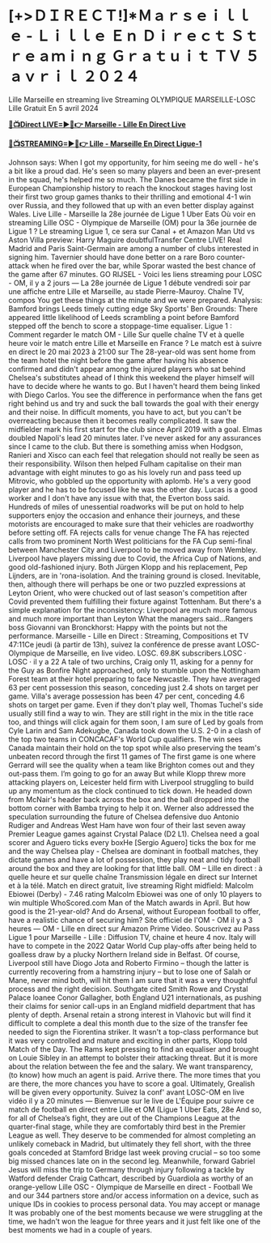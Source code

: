 [+>ＤＩＲＥＣＴ!]*Ｍａｒｓｅｉｌｌｅ - Ｌｉｌｌｅ Ｅｎ Ｄｉｒｅｃｔ Ｓｔｒｅａｍｉｎｇ Ｇｒａｔｕｉｔ ＴＶ ５ ａｖｒｉｌ ２０２４
=

Lille Marseille en streaming live Streaming OLYMPIQUE MARSEILLE-LOSC Lille Gratuit En 5 avril 2024

**<a href="https://live-online-no-buffering.blogspot.com/2024/04/lille-om.html">🔴📺Direct LIVE=►📲👉 Marseille - Lille En Direct Live</a>**

**<a href="https://live-online-no-buffering.blogspot.com/2024/04/lille-om.html">🔴📺STREAMING=►📲👉 Lille - Marseille En Direct Ligue-1</a>**

 Johnson says: When I got my opportunity, for him seeing me do well - he's a bit like a proud dad.  He's seen so many players and been an ever-present in the squad, he's helped me so much. 
 The Danes became the first side in European Championship history to reach the knockout stages having lost their first two group games thanks to their thrilling and emotional 4-1 win over Russia, and they followed that up with an even better display against Wales. 
 Live Lille - Marseille la 28e journée de Ligue 1 Uber Eats Où voir en streaming Lille OSC - Olympique de Marseille (OM) pour la 36e journée de Ligue 1 ? Le streaming Ligue 1, ce sera sur Canal + et Amazon 
 Man Utd vs Aston Villa preview: Harry Maguire doubtfulTransfer Centre LIVE!  Real Madrid and Paris Saint-Germain are among a number of clubs interested in signing him. 
 Tavernier should have done better on a rare Boro counter-attack when he fired over the bar, while Sporar wasted the best chance of the game after 67 minutes. 
 GO RIJSEL - Voici les liens streaming pour LOSC - OM, il y a 2 jours — La 28e journée de Ligue 1 débute vendredi soir par une affiche entre Lille et Marseille, au stade Pierre-Mauroy. Chaîne TV, compos 
 You get these things at the minute and we were prepared.  Analysis: Bamford brings Leeds timely cutting edge Sky Sports' Ben Grounds: There appeared little likelihood of Leeds scrambling a point before Bamford stepped off the bench to score a stoppage-time equaliser. 
 Ligue 1 : Comment regarder le match OM - Lille Sur quelle chaîne TV et à quelle heure voir le match entre Lille et Marseille en France ? Le match est à suivre en direct le 20 mai 2023 à 21:00 sur 
 The 28-year-old was sent home from the team hotel the night before the game after having his absence confirmed and didn't appear among the injured players who sat behind Chelsea's substitutes ahead of 
 I think this weekend the player himself will have to decide where he wants to go.  But I haven't heard them being linked with Diego Carlos. 
 You see the difference in performance when the fans get right behind us and try and suck the ball towards the goal with their energy and their noise. 
 In difficult moments, you have to act, but you can't be overreacting because then it becomes really complicated. 
 It saw the midfielder mark his first start for the club since April 2019 with a goal.  Elmas doubled Napoli's lead 20 minutes later. 
 I've never asked for any assurances since I came to the club. But there is something amiss when Hodgson, Ranieri and Xisco can each feel that relegation should not really be seen as their responsibility. 
 Wilson then helped Fulham capitalise on their man advantage with eight minutes to go as his lovely run and pass teed up Mitrovic, who gobbled up the opportunity with aplomb. 
 He's a very good player and he has to be focused like he was the other day.  Lucas is a good worker and I don't have any issue with that, the Everton boss said. 
 Hundreds of miles of unessential roadworks will be put on hold to help supporters enjoy the occasion and enhance their journeys, and these motorists are encouraged to make sure that their vehicles are roadworthy before setting off. FA rejects calls for venue change The FA has rejected calls from two prominent North West politicians for the FA Cup semi-final between Manchester City and Liverpool to be moved away from Wembley. 
 Liverpool have players missing due to Covid, the Africa Cup of Nations, and good old-fashioned injury. Both Jürgen Klopp and his replacement, Pep Lijnders, are in 'rona-isolation. And the training ground is closed. Inevitable, then, although there will perhaps be one or two puzzled expressions at Leyton Orient, who were chucked out of last season's competition after Covid prevented them fulfilling their fixture against Tottenham. But there's a simple explanation for the inconsistency: Liverpool are much more famous and much more important than Leyton 
 What the managers said...Rangers boss Giovanni van Bronckhorst: Happy with the points but not the performance. 
 Marseille - Lille en Direct : Streaming, Compositions et TV 47:11Ce jeudi (à partir de 13h), suivez la conférence de presse avant LOSC-Olympique de Marseille, en live video. LOSC. 69.8K subscribers.LOSC · LOSC · il y a 22 
 A tale of two urchins, Craig only 11, asking for a penny for the Guy as Bonfire Night approached, only to stumble upon the Nottingham Forest team at their hotel preparing to face Newcastle. 
 They have averaged 63 per cent possession this season, conceding just 2.4 shots on target per game.  Villa's average possession has been 47 per cent, conceding 4.6 shots on target per game. 
 Even if they don't play well, Thomas Tuchel's side usually still find a way to win. They are still right in the mix in the title race too, and things will click again for them soon, I am sure of 
 Led by goals from Cyle Larin and Sam Adekugbe, Canada took down the U.S. 2-0 in a clash of the top two teams in CONCACAF's World Cup qualifiers. The win sees Canada maintain their hold on the top spot while also preserving the team's unbeaten record through the first 11 games of 
 The first game is one where Gerrard will see the quality when a team like Brighton comes out and they out-pass them. I’m going to go for an away 
 But while Klopp threw more attacking players on, Leicester held firm with Liverpool struggling to build up any momentum as the clock continued to tick down. 
 He headed down from McNair's header back across the box and the ball dropped into the bottom corner with Bamba trying to help it on. 
 Werner also addressed the speculation surrounding the future of Chelsea defensive duo Antonio Rudiger and Andreas 
 West Ham have won four of their last seven away Premier League games against Crystal Palace (D2 L1). 
 Chelsea need a goal scorer and Aguero ticks every boxHe [Sergio Aguero] ticks the box for me and the way Chelsea play - Chelsea are dominant in football matches, they dictate games and have a lot of possession, they play neat and tidy football around the box and they are looking for that little ball. 
 OM – Lille en direct : à quelle heure et sur quelle chaîne Transmission légale en direct sur Internet et à la télé. Match en direct gratuit, live streaming 
 Right midfield: Malcolm Ebiowei (Derby) - 7.46 rating Malcolm Ebiowei was one of only 10 players to win multiple WhoScored.com Man of the Match awards in April. 
 But how good is the 21-year-old? And do Arsenal, without European football to offer, have a realistic chance of securing him? 
 Site officiel de l'OM - OM il y a 3 heures — OM - Lille en direct sur Amazon Prime Video. Souscrivez au Pass Ligue 1 pour Marseille - Lille : Diffusion TV, chaine et heure 4 nov. 
 Italy will have to compete in the 2022 Qatar World Cup play-offs after being held to goalless draw by a plucky Northern Ireland side in Belfast. 
 Of course, Liverpool still have Diogo Jota and Roberto Firmino – though the latter is currently recovering from a hamstring injury – but to lose one of Salah or Mane, never mind both, will hit them 
 I am sure that it was a very thoughtful process and the right decision. Southgate cited Smith Rowe and Crystal Palace loanee Conor Gallagher, both England U21 internationals, as pushing their claims for senior call-ups in an England midfield department that has plenty of depth. 
 Arsenal retain a strong interest in Vlahovic but will find it difficult to complete a deal this month due to the size of the transfer fee needed to sign the Fiorentina striker. 
 It wasn't a top-class performance but it was very controlled and mature and exciting in other parts, Klopp told Match of the Day. 
 The Rams kept pressing to find an equaliser and brought on Louie Sibley in an attempt to bolster their attacking threat. 
 But it is more about the relation between the fee and the salary.  We want transparency, (to know) how much an agent is paid. 
 Arrive there. The more times that you are there, the more chances you have to score a goal. Ultimately, Grealish will be given every opportunity. 
 Suivez la conf' avant LOSC-OM en live vidéo il y a 20 minutes — Bienvenue sur le live de L'Équipe pour suivre ce match de football en direct entre Lille et OM (Ligue 1 Uber Eats, 28e 
 And so, for all of Chelsea’s fight, they are out of the Champions League at the quarter-final stage, while they are comfortably third best in the Premier League as well. They deserve to be commended for almost completing an unlikely comeback in Madrid, but ultimately they fell short, with the three goals conceded at Stamford Bridge last week proving crucial – so too some big missed chances late on in the second leg. 
 Meanwhile, forward Gabriel Jesus will miss the trip to Germany through injury following a tackle by Watford defender Craig Cathcart, described by Guardiola as worthy of an orange-yellow 
 Lille OSC - Olympique de Marseille en direct - Football We and our 344 partners store and/or access information on a device, such as unique IDs in cookies to process personal data. You may accept or manage 
 It was probably one of the best moments because we were struggling at the time, we hadn't won the league for three years and it just felt like one of the best moments we had in a couple of years. 
